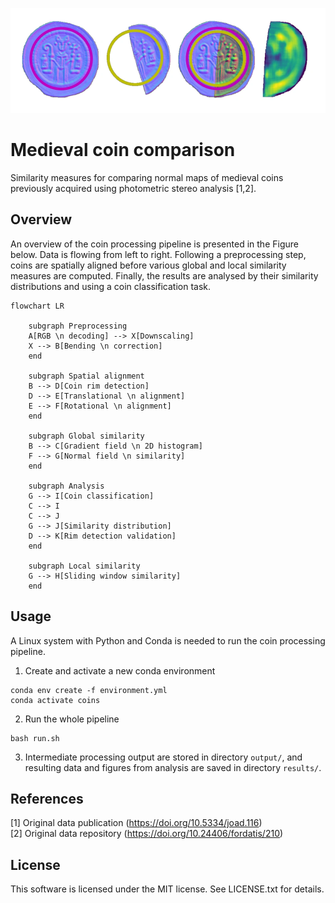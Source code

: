 ![Medieval coin similarity processing](coinsim.webp)


# Medieval coin comparison

Similarity measures for comparing normal maps of medieval coins previously
acquired using photometric stereo analysis [1,2].


## Overview

An overview of the coin processing pipeline is presented in the Figure below.
Data is flowing from left to right. Following a preprocessing step, coins are
spatially aligned before various global and local similarity measures are
computed. Finally, the results are analysed by their similarity distributions
and using a coin classification task.

```mermaid
flowchart LR
    
    subgraph Preprocessing
    A[RGB \n decoding] --> X[Downscaling]
    X --> B[Bending \n correction]
    end

    subgraph Spatial alignment
    B --> D[Coin rim detection]
    D --> E[Translational \n alignment]
    E --> F[Rotational \n alignment]
    end

    subgraph Global similarity
    B --> C[Gradient field \n 2D histogram]
    F --> G[Normal field \n similarity]
    end

    subgraph Analysis
    G --> I[Coin classification]
    C --> I
    C --> J
    G --> J[Similarity distribution]
    D --> K[Rim detection validation]
    end

    subgraph Local similarity
    G --> H[Sliding window similarity]
    end
```


## Usage

A Linux system with Python and Conda is needed to run the coin processing
pipeline.

1. Create and activate a new conda environment
```
conda env create -f environment.yml
conda activate coins
```

2. Run the whole pipeline
```
bash run.sh
```

3. Intermediate processing output are stored in directory `output/`, and
resulting data and figures from analysis are saved in directory `results/`.


## References

[1] Original data publication (https://doi.org/10.5334/joad.116)\
[2] Original data repository (https://doi.org/10.24406/fordatis/210)


## License

This software is licensed under the MIT license. See LICENSE.txt for details.

